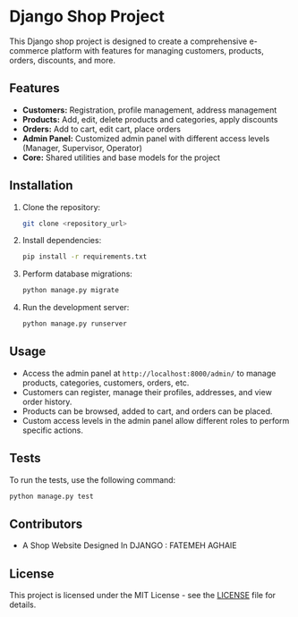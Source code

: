 # Django Shop Project

This Django shop project is designed to create a comprehensive e-commerce platform with features for managing customers, products, orders, discounts, and more.

## Features

- **Customers:** Registration, profile management, address management
- **Products:** Add, edit, delete products and categories, apply discounts
- **Orders:** Add to cart, edit cart, place orders
- **Admin Panel:** Customized admin panel with different access levels (Manager, Supervisor, Operator)
- **Core:** Shared utilities and base models for the project

## Installation

1. Clone the repository:
   ```bash
   git clone <repository_url>
   ```

2. Install dependencies:
   ```bash
   pip install -r requirements.txt
   ```

3. Perform database migrations:
   ```bash
   python manage.py migrate
   ```

4. Run the development server:
   ```bash
   python manage.py runserver
   ```

## Usage

- Access the admin panel at `http://localhost:8000/admin/` to manage products, categories, customers, orders, etc.
- Customers can register, manage their profiles, addresses, and view order history.
- Products can be browsed, added to cart, and orders can be placed.
- Custom access levels in the admin panel allow different roles to perform specific actions.

## Tests

To run the tests, use the following command:
```bash
python manage.py test
```

## Contributors

- A Shop Website Designed In DJANGO : FATEMEH AGHAIE

## License

This project is licensed under the MIT License - see the [LICENSE](LICENSE) file for details.
